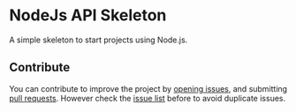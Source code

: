 # NodeJs API Skeleton
A simple skeleton to start projects using Node.js.

## Contribute
You can contribute to improve the project by [opening issues](https://github.com/luizdesign/nodejs-api-skeleton/issues/new), and submitting [pull requests](https://github.com/luizdesign/nodejs-api-skeleton/pulls). However check the [issue list](https://github.com/luizdesign/nodejs-api-skeleton/issues) before to avoid duplicate issues.
